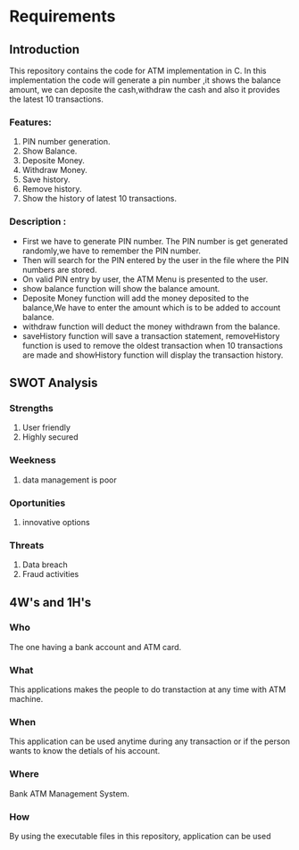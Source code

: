 
# Requirements

## Introduction
This repository contains the code for ATM implementation in C. In this implementation the code will generate a pin number ,it shows the balance amount, we can deposite the cash,withdraw the cash and also it provides the latest 10 transactions.

### Features:

1. PIN number generation.
2. Show Balance.
3. Deposite Money.
4. Withdraw Money.
5. Save history.
6. Remove history.
7. Show the history of latest 10 transactions.

### Description : 


- First we have to generate PIN number. The PIN number is get generated randomly,we have to remember  the PIN number.
- Then will search for the PIN entered by the user in the file where the PIN numbers are stored.
- On valid PIN entry by user, the ATM Menu is presented to the user.
- show balance function will show the balance amount. 
- Deposite Money function will add the money deposited to the balance,We have to enter the amount which is to be added to account balance.
- withdraw function will deduct the money withdrawn from the balance.
- saveHistory function will save a transaction statement, removeHistory function is used to remove the oldest transaction when
  10 transactions are made and showHistory function will display the transaction history.

## SWOT Analysis
### Strengths
1. User friendly
2. Highly secured
### Weekness
1. data management is poor
### Oportunities
1. innovative options
### Threats
1. Data breach
2. Fraud activities

## 4W's and 1H's
### Who
The one having a bank account and ATM card.
### What 
This applications makes the people to do transtaction at any time with ATM machine.
### When
This application can be used anytime during any transaction or if the person wants to know the detials of his account.
### Where
Bank ATM Management System.
### How
By using the executable files in this repository, application can be used
